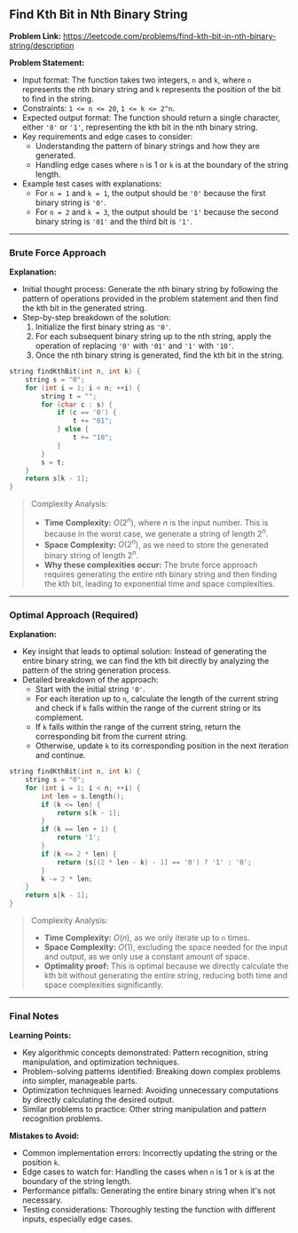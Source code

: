 ## Find Kth Bit in Nth Binary String

**Problem Link:** https://leetcode.com/problems/find-kth-bit-in-nth-binary-string/description

**Problem Statement:**
- Input format: The function takes two integers, `n` and `k`, where `n` represents the nth binary string and `k` represents the position of the bit to find in the string.
- Constraints: `1 <= n <= 20`, `1 <= k <= 2^n`.
- Expected output format: The function should return a single character, either `'0'` or `'1'`, representing the kth bit in the nth binary string.
- Key requirements and edge cases to consider:
  - Understanding the pattern of binary strings and how they are generated.
  - Handling edge cases where `n` is 1 or `k` is at the boundary of the string length.
- Example test cases with explanations:
  - For `n = 1` and `k = 1`, the output should be `'0'` because the first binary string is `'0'`.
  - For `n = 2` and `k = 3`, the output should be `'1'` because the second binary string is `'01'` and the third bit is `'1'`.

---

### Brute Force Approach

**Explanation:**
- Initial thought process: Generate the nth binary string by following the pattern of operations provided in the problem statement and then find the kth bit in the generated string.
- Step-by-step breakdown of the solution:
  1. Initialize the first binary string as `'0'`.
  2. For each subsequent binary string up to the nth string, apply the operation of replacing `'0'` with `'01'` and `'1'` with `'10'`.
  3. Once the nth binary string is generated, find the kth bit in the string.

```cpp
string findKthBit(int n, int k) {
    string s = "0";
    for (int i = 1; i < n; ++i) {
        string t = "";
        for (char c : s) {
            if (c == '0') {
                t += "01";
            } else {
                t += "10";
            }
        }
        s = t;
    }
    return s[k - 1];
}
```

> Complexity Analysis:
> - **Time Complexity:** $O(2^n)$, where $n$ is the input number. This is because in the worst case, we generate a string of length $2^n$.
> - **Space Complexity:** $O(2^n)$, as we need to store the generated binary string of length $2^n$.
> - **Why these complexities occur:** The brute force approach requires generating the entire nth binary string and then finding the kth bit, leading to exponential time and space complexities.

---

### Optimal Approach (Required)

**Explanation:**
- Key insight that leads to optimal solution: Instead of generating the entire binary string, we can find the kth bit directly by analyzing the pattern of the string generation process.
- Detailed breakdown of the approach:
  - Start with the initial string `'0'`.
  - For each iteration up to `n`, calculate the length of the current string and check if `k` falls within the range of the current string or its complement.
  - If `k` falls within the range of the current string, return the corresponding bit from the current string.
  - Otherwise, update `k` to its corresponding position in the next iteration and continue.

```cpp
string findKthBit(int n, int k) {
    string s = "0";
    for (int i = 1; i < n; ++i) {
        int len = s.length();
        if (k <= len) {
            return s[k - 1];
        }
        if (k == len + 1) {
            return '1';
        }
        if (k <= 2 * len) {
            return (s[(2 * len - k) - 1] == '0') ? '1' : '0';
        }
        k -= 2 * len;
    }
    return s[k - 1];
}
```

> Complexity Analysis:
> - **Time Complexity:** $O(n)$, as we only iterate up to `n` times.
> - **Space Complexity:** $O(1)$, excluding the space needed for the input and output, as we only use a constant amount of space.
> - **Optimality proof:** This is optimal because we directly calculate the kth bit without generating the entire string, reducing both time and space complexities significantly.

---

### Final Notes

**Learning Points:**
- Key algorithmic concepts demonstrated: Pattern recognition, string manipulation, and optimization techniques.
- Problem-solving patterns identified: Breaking down complex problems into simpler, manageable parts.
- Optimization techniques learned: Avoiding unnecessary computations by directly calculating the desired output.
- Similar problems to practice: Other string manipulation and pattern recognition problems.

**Mistakes to Avoid:**
- Common implementation errors: Incorrectly updating the string or the position `k`.
- Edge cases to watch for: Handling the cases when `n` is 1 or `k` is at the boundary of the string length.
- Performance pitfalls: Generating the entire binary string when it's not necessary.
- Testing considerations: Thoroughly testing the function with different inputs, especially edge cases.